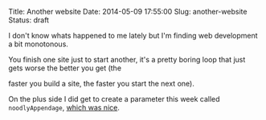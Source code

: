 Title: Another website
Date: 2014-05-09 17:55:00
Slug: another-website
Status: draft

I don't know whats happened to me lately but I'm finding web development a bit monotonous.

You finish one site just to start another, it's a pretty boring loop that just gets worse the better you get (the 

faster you build a site, the faster you start the next one).

On the plus side I did get to create a parameter this week called ``noodlyAppendage``, [which was nice][1].

[1]: http://en.wikipedia.org/wiki/Flying_Spaghetti_Monster "Flying Spaghetti Monster"
